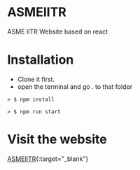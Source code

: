 # ASMEIITR
ASME IITR Website based on react
# Installation
* Clone it first.
* open the terminal and go . to that folder
```
> $ npm install
```
```
> $ npm run start
```
# Visit the website
[ASMEIITR](https://asmeiitr-5204c.firebaseapp.com/#){:target="_blank"}
